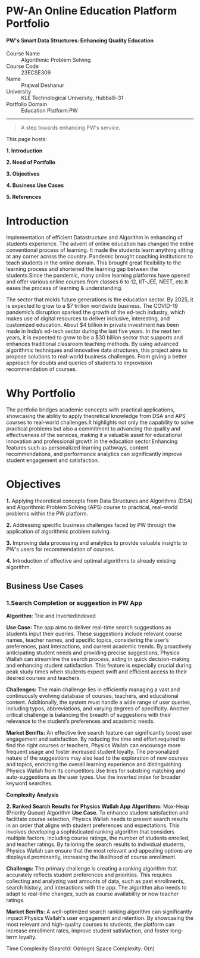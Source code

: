 # PW-An Online Education Platform Portfolio
#### PW's Smart Data Structures: Enhancing Quality Education
<dl>
<dt>Course Name</dt>
<dd>Algorithmic Problem Solving</dd>
<dt>Course Code</dt>
<dd>23ECSE309</dd>
<dt>Name</dt>
<dd>Prajwal Deshanur</dd>
<dt>University</dt>
<dd>KLE Technological University, Hubballi-31</dd>
<dt>Portfolio Domain</dt>
<dd>Education Platform:PW</dd>
</dl>

* * *

> A step towards enhancing PW's service.

This page hosts:

**1. Introduction**

**2. Need of Portfolio**

**3. Objectives**

**4. Business Use Cases**

**5. References**

# Introduction
Implementation of efficient Datastructure and Algorithm in enhancing of students experience.
The advent of online education has changed the entire conventional process of learning. It made the students learn anything sitting at any corner across the country. Pandemic brought coaching institutions to teach students in the online domain. This brought great flexibility to the learning process and shortened the learning gap between the students.Since the pandemic, many online learning platforms have opened and offer various online courses from classes 6 to 12, IIT-JEE, NEET, etc.It eases the process of learning & understanding.

The sector that molds future generations is the education sector. By 2025, it is expected to grow to a $7 trillion worldwide business. The COVID-19 pandemic’s disruption sparked the growth of the ed-tech industry, which makes use of digital resources to deliver inclusive, interesting, and customized education. About $4 billion in private investment has been made in India’s ed-tech sector during the last five years. In the next ten years, it is expected to grow to be a $30 billion sector that supports and enhances traditional classroom teaching methods.
By using advanced algorithmic techniques and innovative data structures, this project aims to propose solutions to real-world business challenges. From giving a better approach for doubts and queries of students to improvision recommendation of courses.


# Why Portfolio
The portfolio bridges academic concepts with practical applications, showcasing the ability to apply theoretical knowledge from DSA and APS courses to real-world challenges.It highlights not only the capability to solve practical problems but also a commitment to advancing the quality and effectiveness of the services, making it a valuable asset for educational innovation and professional growth in the education sector.Enhancing features such as personalized learning pathways, content recommendations, and performance analytics can significantly improve student engagement and satisfaction. 

# Objectives
**1.** Applying theoretical concepts from Data Structures and Algorithms (DSA) and Algorithmic Problem Solving (APS) course to practical, real-world problems within the PW platform. 

**2.** Addressing specific business challenges faced by PW through the application of algorithmic problem solving.

**3.** Improving data processing and analytics to provide valuable insights to PW's users for recommendation of courses.

**4.** Introduction of effective and optimal algorithms to already existing algorithm.

## Business Use Cases

### 1.**Search Completion or suggestion in PW App**


**Algorithm**: Trie and InvertedIndexed

**Use Case:**
The app aims to deliver real-time search suggestions as students input their queries. These suggestions include relevant course names, teacher names, and specific topics, considering the user’s preferences, past interactions, and current academic trends. By proactively anticipating student needs and providing precise suggestions, Physics Wallah can streamline the search process, aiding in quick decision-making and enhancing student satisfaction. This feature is especially crucial during peak study times when students expect swift and efficient access to their desired courses and teachers.

**Challenges:**
The main challenge lies in efficiently managing a vast and continuously evolving database of courses, teachers, and educational content. Additionally, the system must handle a wide range of user queries, including typos, abbreviations, and varying degrees of specificity. Another critical challenge is balancing the breadth of suggestions with their relevance to the student’s preferences and academic needs.

**Market Benifts:**
An effective live search feature can significantly boost user engagement and satisfaction. By reducing the time and effort required to find the right courses or teachers, Physics Wallah can encourage more frequent usage and foster increased student loyalty. The personalized nature of the suggestions may also lead to the exploration of new courses and topics, enriching the overall learning experience and distinguishing Physics Wallah from its competitors.Use tries for substring matching and auto-suggestions as the user types. Use the inverted index for broader keyword searches.

**Complexity Analysis**



**2. Ranked Search Results for Physics Wallah App**
**Algorithms:** Max-Heap (Priority Queue) Algorithm
**Use Case.**
To enhance student satisfaction and facilitate course selection, Physics Wallah needs to present search results in an order that aligns with student preferences and expectations. This involves developing a sophisticated ranking algorithm that considers multiple factors, including course ratings, the number of students enrolled, and teacher ratings. By tailoring the search results to individual students, Physics Wallah can ensure that the most relevant and appealing options are displayed prominently, increasing the likelihood of course enrollment.

**Challengs:**
The primary challenge is creating a ranking algorithm that accurately reflects student preferences and priorities. This requires collecting and analyzing vast amounts of data, such as past enrollments, search history, and interactions with the app. The algorithm also needs to adapt to real-time changes, such as course availability or new teacher ratings.

**Market Benifts:**
A well-optimized search ranking algorithm can significantly impact Physics Wallah's user engagement and retention. By showcasing the most relevant and high-quality courses to students, the platform can increase enrollment rates, improve student satisfaction, and foster long-term loyalty.

Time Complexity (Search): O(nlogn)
Space Complexity: O(n)




 

